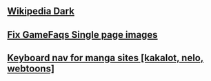 ## [Wikipedia Dark](js/wikipedia-dark.user.js)
## [Fix GameFaqs Single page images](js/gamefaqs-faq-imgs.user.js)
## [Keyboard nav for manga sites \[kakalot, nelo, webtoons\]](js/manga-nav.user.js)
